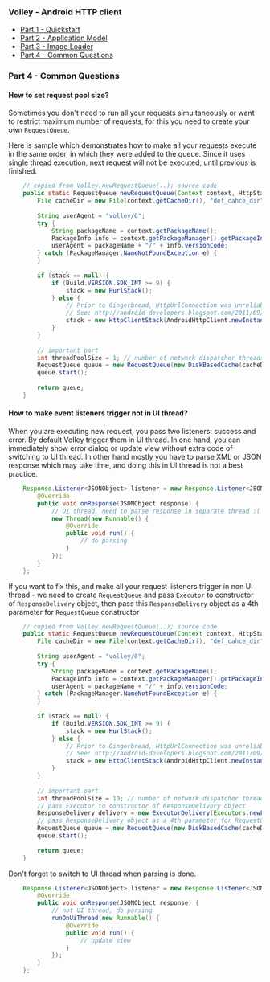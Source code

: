 ### Volley - Android HTTP client

- [Part 1 - Quickstart][1]
- [Part 2 - Application Model][2]
- [Part 3 - Image Loader][3]
- [Part 4 - Common Questions][4]

### Part 4 - Common Questions

#### How to set request pool size?

Sometimes you don't need to run all your requests simultaneously or want to restrict maximum number of requests, for this you need to create your own `RequestQueue`.

Here is sample which demonstrates how to make all your requests execute in the same order, in which they were added to the queue. Since it uses single thread execution, next request will not be executed, until previous is finished.
```java 
    // copied from Volley.newRequestQueue(..); source code
    public static RequestQueue newRequestQueue(Context context, HttpStack stack) {
        File cacheDir = new File(context.getCacheDir(), "def_cahce_dir");
        
        String userAgent = "volley/0";
        try {
            String packageName = context.getPackageName();
            PackageInfo info = context.getPackageManager().getPackageInfo(packageName, 0);
            userAgent = packageName + "/" + info.versionCode;
        } catch (PackageManager.NameNotFoundException e) {
        }
        
        if (stack == null) {
            if (Build.VERSION.SDK_INT >= 9) {
                stack = new HurlStack();
            } else {
                // Prior to Gingerbread, HttpUrlConnection was unreliable.
                // See: http://android-developers.blogspot.com/2011/09/androids-http-clients.html
                stack = new HttpClientStack(AndroidHttpClient.newInstance(userAgent));
            }
        }
        
        // important part
        int threadPoolSize = 1; // number of network dispatcher threads to create 
        RequestQueue queue = new RequestQueue(new DiskBasedCache(cacheDir), network, threadPoolSize);
        queue.start();
        
        return queue;
    }
```

#### How to make event listeners trigger not in UI thread?

When you are executing new request, you pass two listeners: success and error. By default Volley trigger them in UI thread. In one hand, you can immediately show error dialog or update view without extra code of switching to UI thread. In other hand mostly you have to parse XML or JSON response which may take time, and doing this in UI thread is not a best practice.
```java 
    Response.Listener<JSONObject> listener = new Response.Listener<JSONObject>() {
        @Override
        public void onResponse(JSONObject response) {
            // UI thread, need to parse response in separate thread :(
            new Thread(new Runnable() {
                @Override
                public void run() {
                    // do parsing     
                }
            });
        }
    };
```   
    
If you want to fix this, and make all your request listeners trigger in non UI thread - we need to create `RequestQueue` and pass `Executor` to constructor of `ResponseDelivery` object, then pass this `ResponseDelivery` object as a 4th parameter for `RequestQueue` constructor
```java 
    // copied from Volley.newRequestQueue(..); source code
    public static RequestQueue newRequestQueue(Context context, HttpStack stack) {
        File cacheDir = new File(context.getCacheDir(), "def_cahce_dir");
        
        String userAgent = "volley/0";
        try {
            String packageName = context.getPackageName();
            PackageInfo info = context.getPackageManager().getPackageInfo(packageName, 0);
            userAgent = packageName + "/" + info.versionCode;
        } catch (PackageManager.NameNotFoundException e) {
        }
        
        if (stack == null) {
            if (Build.VERSION.SDK_INT >= 9) {
                stack = new HurlStack();
            } else {
                // Prior to Gingerbread, HttpUrlConnection was unreliable.
                // See: http://android-developers.blogspot.com/2011/09/androids-http-clients.html
                stack = new HttpClientStack(AndroidHttpClient.newInstance(userAgent));
            }
        }
        
        // important part
        int threadPoolSize = 10; // number of network dispatcher threads to create
        // pass Executor to constructor of ResponseDelivery object
        ResponseDelivery delivery = new ExecutorDelivery(Executors.newFixedThreadPool(threadPoolSize));
        // pass ResponseDelivery object as a 4th parameter for RequestQueue constructor
        RequestQueue queue = new RequestQueue(new DiskBasedCache(cacheDir), network, threadPoolSize, delivery);
        queue.start();
        
        return queue;
    }
```

Don't forget to switch to UI thread when parsing is done.
```java     
    Response.Listener<JSONObject> listener = new Response.Listener<JSONObject>() {
        @Override
        public void onResponse(JSONObject response) {
            // not UI thread, do parsing
            runOnUiThread(new Runnable() {
                @Override
                public void run() {
                    // update view
                }
            });
        }
    };
```
  [1]: https://github.com/dmytrodanylyk/dmytrodanylyk/blob/gh-pages/articles/volley-part-1.md
  [2]: https://github.com/dmytrodanylyk/dmytrodanylyk/blob/gh-pages/articles/volley-part-2.md
  [3]: https://github.com/dmytrodanylyk/dmytrodanylyk/blob/gh-pages/articles/volley-part-3.md
  [4]: https://github.com/dmytrodanylyk/dmytrodanylyk/blob/gh-pages/articles/volley-part-4.md
